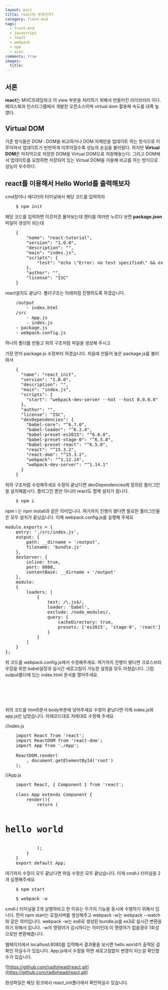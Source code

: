 ```yaml
---
layout: post
title: react란 무엇인가?
category: front-end
tags:
  - front-end
  - javascript
  - react
  - webpack
  - npm
  - ajax
comments: true
images:
  title: 
---
```


## 서론  
**react**는 MVC프레임워크 의 view 부분을 처리하기 위해서 만들어진 라이브러리 이다.
페이스북과 인스타그램에서 개발한 오픈소스이며 virtual dom 활용해 속도를 대폭 높였다.

<!--more-->

## Virtual DOM
기존 방식들은 DOM : DOM을 비교하거나 DOM 자체만을 업데이트 하는 방식으로 이루어져서
업데이트가 빈번하게 이루어질수록 성능의 손실을 불러왔다.
하지만 **Virtual DOM**은 마지막으로 저장한 DOM을 Virtual DOM으로 저장해놓는다.
그리고 DOM에서 업데이트를 요청하면 저장되어 있는 Virtual DOM을 이용해 비교를 하는 방식으로
성능이 우수하다.

## react를 이용해서 Hello World를 출력해보자
cmd창이나 에디터의 터미널에서 해당 코드를 입력하자

<pre class="brush:js">
    $ npm init
</pre>

해당 코드를 입력하면 이것저것 물어보는데 엔터를 여러번 누르다 보면 **package.json**파일이 생성이 되는데

<pre class="brush:js">
    { 
        "name": "react-tutorial", 
        "version": "1.0.0", 
        "description": "", 
        "main": "index.js", 
        "scripts": {
            "test": "echo \"Error: no test specified\" && exit 1"
        }, 
        "author": "", 
        "license": "ISC" 
    }
</pre>

react설치도 끝났다.
폴더구조는 아래처럼 진행하도록 하겠습니다.

<pre class="brush:js">
    /output
        - index.html
    /src
        - App.js
        - index.js
    - package.js
    - webpack.config.js
</pre>

하나의 폴더를 만들고 위의 구조처럼 파일을 생성해 주시고

가장 먼저 package.js 수정부터 하겠습니다. 처음에 만들어 놓은 package.js를 불러와서

<pre class="brush:js">
    {
      "name": "react_init",
      "version": "1.0.0",
      "description": "",
      "main": "index.js",
      "scripts": {
        "start": "webpack-dev-server --hot --host 0.0.0.0"
      },
      "author": "",
      "license": "ISC",
      "devDependencies": {
        "babel-core": "^6.7.0",
        "babel-loader": "^6.2.4",
        "babel-preset-es2015": "^6.6.0",
        "babel-preset-stage-0": "^6.5.0",
        "babel-preset-react": "^6.5.0",
        "react": "^15.3.2",
        "react-dom": "^15.3.2",
        "webpack": "^1.12.14",
        "webpack-dev-server": "^1.14.1"
      }
    }
</pre>

위의 구조처럼 수정해주세요 수정이 끝났다면 devDependencies에 정의된 플러그인을 설치해봅시다.
플러그인 뿐만 아니라 react도 함께 설치가 됩니다.

<pre class="brush:js">
    $ npm i
</pre>

npm i 는 npm install과 같은 의미입니다. 여기까지 진행이 됐다면 필요한 플러그인들은 모두 
설치가 끝났습니다. 이제 webpack.config.js를 실행해 주세요

<pre class="brush:js">
module.exports = {
    entry: './src/index.js',
    output: {
        path: __dirname + '/output',
        filename: 'bundle.js'
    },
    devServer: {
        inline: true,
        port: 8080,
        contentBase: __dirname + '/output'
    },
    module:
    {
        loaders: [
            {
                test: /\.js$/,
                loader: 'babel',
                exclude: /node_modules/,
                query: {
                    cacheDirectory: true,
                    presets: ['es2015', 'stage-0', 'react']
                }
            }
        ]
    }
};
</pre>

위 코드를 webpack.config.js에서 수정해주세요. 여기까지 진행이 됐다면 
크로스브라우징을 위한 babel설정과 실시간 새로고침이 가능한 설정을 모두 마쳤습니다.
그럼 output폴더에 있는 index.html 문서를 열어주세요.

<pre class="brush:js">
    <div id="root"></div>
    <script src="bundle.js"></script>
</pre>

위의 코드를 html5문서 body부분에 넣어주세요 수정이 끝났다면 이제 index.js와 app.js만
남았습니다. 아래코드대로 차례대로 수정해 주세요

//index.js
<pre class="brush:js">
    import React from 'react';
    import ReactDOM from 'react-dom';
    import App from './App';
    
    ReactDOM.render(
        <App />, document.getElementById('root')
    );
</pre>

//App.js
<pre class="brush:js">
    import React, { Component } from 'react';
    
    class App extends Component {
        render(){
            return (
                <h1>hello world</h1>
            );
        }
    }
    export default App;
</pre>

여기까지 수정이 모두 끝났다면 파일 수정은 모두 끝났습니다. 이제 cmd나 터미널을 2개 실행해주세요

<pre class="brush:js">
    $ npm start
</pre>

<pre class="brush:js">
    $ webpack -w
</pre>

cmd나 터미널을 2개 실행하라고 한 이유는 두가지 기능을 동시에 수행하기 위해서 입니다. 먼저
npm start는 로컬서버를 생성해주고 webpack -w는 webpack --watch와 같은 의미입니다.
webpack -w는 es6로 생성된 bundle.js를 es3로 실시간 변환을 하기 위해서 입니다.
-w의 명령어가 감시하다는 의미인데 이 명령어가 없을경우 1회성으로만 변환해줍니다.

웹페이지에서 localhost:8080를 입력해서 결과물을 보시면 hello world가 출력된 걸 확인
하실수가 있습니다. App.js에서 수정을 하면 새로고침없이 변경이 되는걸 확인할수가 있습니다.

![https://github.com/radlohead/react.git]{https://github.com/radlohead/react.git}

완성파일은 해당 링크에서 react_init폴더에서 확인하실수 있습니다.

<!-- <pre class="brush:js"></pre> -->
<!-- ![test이미지]({{site.url}}/images/es6.jpg) -->
